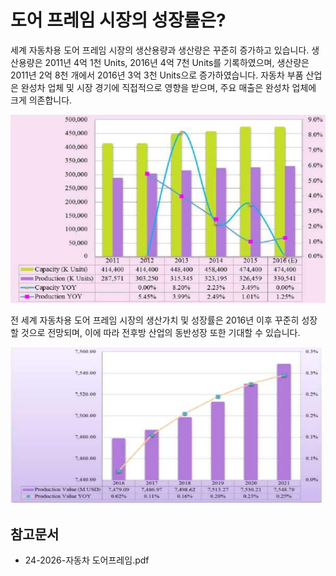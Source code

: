 # 도어 프레임 시장의 성장률은?

세계 자동차용 도어 프레임 시장의 생산용량과 생산량은 꾸준히 증가하고 있습니다. 
생산용량은 2011년 4억 1천 Units, 2016년 4억 7천 Units를 기록하였으며, 생산량은 2011년 2억 8천 개에서 2016년 3억 3천 Units으로 증가하였습니다. 
자동차 부품 산업은 완성차 업체 및 시장 경기에 직접적으로 영향을 받으며, 주요 매출은 완성차 업체에 크게 의존합니다.

![전_세계_자동차용_도어_프레임_시장_생산용량_및_생산량_규모](./images/도어프레임_Q14_1_4.PNG)

전 세계 자동차용 도어 프레임 시장의 생산가치 및 성장률은 2016년 이후 꾸준히 성장할 것으로 전망되며, 이에 따라 전후방 산업의 동반성장 또한 기대할 수 있습니다.

![세계_자동차용_도어_프레임_시장_생산가치_및_성장률](./images/도어프레임_Q14_1_4_.PNG)

## 참고문서 
- 24-2026-자동차 도어프레임.pdf